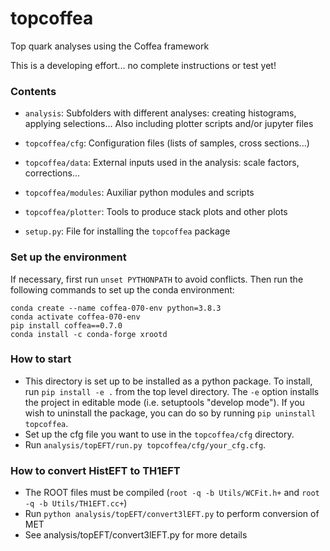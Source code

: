 # topcoffea
Top quark analyses using the Coffea framework

This is a developing effort... no complete instructions or test yet!


### Contents
- `analysis`:
   Subfolders with different analyses: creating histograms, applying selections...
   Also including plotter scripts and/or jupyter files

- `topcoffea/cfg`:
  Configuration files (lists of samples, cross sections...)

- `topcoffea/data`:
  External inputs used in the analysis: scale factors, corrections...

- `topcoffea/modules`:
  Auxiliar python modules and scripts

- `topcoffea/plotter`:
  Tools to produce stack plots and other plots

- `setup.py`: File for installing the `topcoffea` package

### Set up the environment 
If necessary, first run `unset PYTHONPATH` to avoid conflicts. Then run the following commands to set up the conda environment:    
```
conda create --name coffea-070-env python=3.8.3
conda activate coffea-070-env
pip install coffea==0.7.0
conda install -c conda-forge xrootd
```

### How to start
- This directory is set up to be installed as a python package. To install, run `pip install -e .` from the top level directory. The `-e` option installs the project in editable mode (i.e. setuptools "develop mode"). If you wish to uninstall the package, you can do so by running `pip uninstall topcoffea`.
- Set up the cfg file you want to use in the `topcoffea/cfg` directory.
- Run `analysis/topEFT/run.py topcoffea/cfg/your_cfg.cfg`.

### How to convert HistEFT to TH1EFT
- The ROOT files must be compiled (`root -q -b Utils/WCFit.h+` and `root -q -b Utils/TH1EFT.cc+`)
- Run `python analysis/topEFT/convert3lEFT.py` to perform conversion of MET
- See analysis/topEFT/convert3lEFT.py for more details
